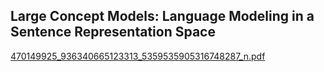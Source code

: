 ## Large Concept Models: Language Modeling in a Sentence Representation Space

[470149925_936340665123313_5359535905316748287_n.pdf](https://github.com/user-attachments/files/18220882/470149925_936340665123313_5359535905316748287_n.pdf)

